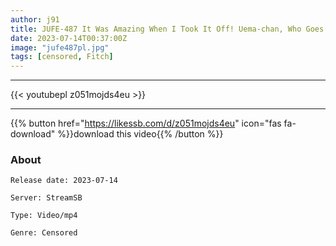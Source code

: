 ```yaml
---
author: j91
title: JUFE-487 It Was Amazing When I Took It Off! Uema-chan, Who Goes To The Same University, Is A Cute Hakata Dialect And Is Obedient To My Dick, A Sensitive Big Tits Beauty Ema Chizuru
date: 2023-07-14T00:37:00Z
image: "jufe487pl.jpg"
tags: [censored, Fitch]
---
```

___

{{< youtubepl z051mojds4eu >}}
___

{{% button href="https://likessb.com/d/z051mojds4eu" icon="fas fa-download" %}}download this video{{% /button %}}
### About

`Release date: 2023-07-14`

`Server: StreamSB`

`Type: Video/mp4`

`Genre:	Censored`